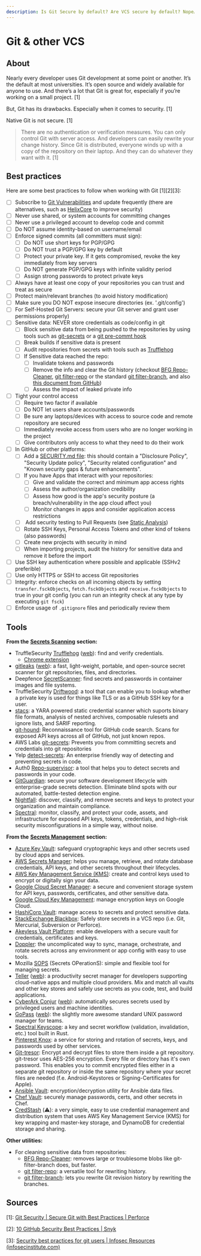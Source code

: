 ```yaml
---
description: Is Git Secure by default? Are VCS secure by default? Nope…
---
```


# Git & other VCS

## About

Nearly every developer uses Git development at some point or another. It’s the default at most universities. It’s open source and widely available for anyone to use. And there’s a lot that Git is great for, especially if you’re working on a small project. \[1]

But, Git has its drawbacks. Especially when it comes to security. \[1]

Native Git is not secure. \[1]

> There are no authentication or verification measures. You can only control Git with server access. And developers can easily rewrite your change history. Since Git is distributed, everyone winds up with a copy of the repository on their laptop. And they can do whatever they want with it. \[1]

## Best practices

Here are some best practices to follow when working with Git \[1]\[2]\[3]:

* [ ] Subscribe to [Git Vulnerabilities](https://www.cvedetails.com/vulnerability-list/vendor\_id-15815/product\_id-33590/Git-scm-GIT.html) and update frequently (there are alternatives, such as [HelixCore](https://www.perforce.com/products/helix-core) to improve security)
* [ ] Never use shared, or system accounts for committing changes
* [ ] Never use a privileged account to develop code and commit
* [ ] Do NOT assume identity-based on username/email
* [ ] Enforce signed commits (all committers must sign):
  * [ ] Do NOT use short keys for PGP/GPG
  * [ ] Do NOT trust a PGP/GPG key by default
  * [ ] Protect your private key. If it gets compromised, revoke the key immediately from key servers
  * [ ] Do NOT generate PGP/GPG keys with infinite validity period
  * [ ] Assign strong passwords to protect private keys
* [ ] Always have at least one copy of your repositories you can trust and treat as secure
* [ ] Protect main/relevant branches (to avoid history modification)
* [ ] Make sure you DO NOT expose insecure directories (ex. '.git/config')
* [ ] For Self-Hosted Git Servers: secure your Git server and grant user permissions properly)
* [ ] Sensitive data: NEVER store credentials as code/config in git
  * [ ] Block sensitive data from being pushed to the repositories by using tools such as [git-secrets](https://github.com/awslabs/git-secrets) or a [git pre-commt hook](https://githooks.com/)
  * [ ] Break builds if sensitive data is present
  * [ ] Audit repositories from secrets with tools such as [Trufflehog](https://github.com/trufflesecurity/truffleHog)
  * [ ] If Sensitive data reached the repo:
    * [ ] Invalidate tokens and passwords
    * [ ] Remove the info and clear the Git history (checkout [BFG Repo-Cleaner](https://rtyley.github.io/bfg-repo-cleaner/), [git filter-repo](https://github.com/newren/git-filter-repo) or the standard [git filter-branch](https://git-scm.com/docs/git-filter-branch), and also[ this document from GitHub](https://docs.github.com/en/authentication/keeping-your-account-and-data-secure/removing-sensitive-data-from-a-repository))
    * [ ] Assess the impact of leaked private info
* [ ] Tight your control access
  * [ ] Require two factor if available
  * [ ] Do NOT let users share accounts/passwords
  * [ ] Be sure any laptops/devices with access to source code and remote repository are secured
  * [ ] Immediately revoke access from users who are no longer working in the project
  * [ ] Give contributors only access to what they need to do their work
* [ ] In GitHub or other platforms:
  * [ ] Add a [SECURITY.md file](https://docs.github.com/en/code-security/getting-started/adding-a-security-policy-to-your-repository#about-security-policies): this should contain a "Disclosure Policy", "Security Update policy", "Security related configuration" and "Known security gaps & future enhancements".
  * [ ] If you have Apps that interact with your repositories:
    * [ ] Give and validate the correct and minimum app access rights
    * [ ] Assess the author/organization credibility
    * [ ] Assess how good is the app's security posture (a breach/vulnerability in the app cloud affect you)
    * [ ] Monitor changes in apps and consider application access restrictions
  * [ ] &#x20;Add security testing to Pull Requests (see [Static Analysis](../tools/static-analysis.md))
  * [ ] Rotate SSH Keys, Personal Access Tokens and other kind of tokens (also passwords)
  * [ ] Create new projects with security in mind
  * [ ] When importing projects, audit the history for sensitive data and remove it before the import
* [ ] Use SSH key authentication where possible and applicable (SSHv2 preferible)
* [ ] Use only HTTPS or SSH to access Git repositories
* [ ] Integrity: enforce checks on all incoming objects by setting `transfer.fsckObjects`, `fetch.fsckObjects` and `receive.fsckObjects` to true in your git config (you can run an integrity check at any type by executing `git fsck`)
* [ ] Enforce usage of `.gitignore` files and periodically review them

## Tools

**From the** [**Secrets Scanning**](../tools/secrets/secrets-scanning.md) **section:**

* TruffleSecurity [Trufflehog](https://github.com/trufflesecurity/trufflehog) ([web](https://trufflesecurity.com/trufflehog/)): find and verify credentials.
  * [Chrome extension](https://chrome.google.com/webstore/detail/trufflehog/bafhdnhjnlcdbjcdcnafhdcphhnfnhjc)
* [gitleaks](https://github.com/gitleaks/gitleaks) ([web](https://gitleaks.io/)): a fast, light-weight, portable, and open-source secret scanner for git repositories, files, and directories.
* Deepfence [SecretScanner](https://github.com/deepfence/SecretScanner): find secrets and passwords in container images and file systems.
* TruffleSecurity [Driftwood](https://github.com/trufflesecurity/driftwood): a tool that can enable you to lookup whether a private key is used for things like TLS or as a GitHub SSH key for a user.
* [stacs](https://github.com/stacscan/stacs): a YARA powered static credential scanner which suports binary file formats, analysis of nested archives, composable rulesets and ignore lists, and SARIF reporting.
* [git-hound](https://github.com/tillson/git-hound): Reconnaissance tool for GitHub code search. Scans for exposed API keys across all of GitHub, not just known repos.
* AWS Labs [git-secrets](https://github.com/awslabs/git-secrets): Prevents you from committing secrets and credentials into git repositories
* Yelp [detect-secrets](https://github.com/Yelp/detect-secrets): An enterprise friendly way of detecting and preventing secrets in code.
* Auth0 [Repo-supervisor](https://github.com/auth0/repo-supervisor): a tool that helps you to detect secrets and passwords in your code.
* [GitGuardian](https://www.gitguardian.com/v): secure your software development lifecycle with enterprise-grade secrets detection. Eliminate blind spots with our automated, battle-tested detection engine.
* [Nightfall](https://www.nightfall.ai/): discover, classify, and remove secrets and keys to protect your organization and maintain compliance.
* [Spectral](https://spectralops.io/): monitor, classify, and protect your code, assets, and infrastructure for exposed API keys, tokens, credentials, and high-risk security misconfigurations in a simple way, without noise.

**From the** [**Secrets Management**](../tools/secrets/secrets-management.md) **section:**

* [Azure Key Vault](https://azure.microsoft.com/en-us/products/key-vault/): safeguard cryptographic keys and other secrets used by cloud apps and services.
* [AWS Secrets Manager](https://aws.amazon.com/secrets-manager/): helps you manage, retrieve, and rotate database credentials, API keys, and other secrets throughout their lifecycles.
* [AWS Key Management Service (KMS)](https://aws.amazon.com/kms/): create and control keys used to encrypt or digitally sign your data.
* [Google Cloud Secret Manager](https://cloud.google.com/secret-manager): a secure and convenient storage system for API keys, passwords, certificates, and other sensitive data.
* [Google Cloud Key Management](https://cloud.google.com/security-key-management): manage encryption keys on Google Cloud.
* [HashiCorp Vault](https://www.hashicorp.com/products/vault): manage access to secrets and protect sensitive data.
* [StackExchange Blackbox](https://github.com/StackExchange/blackbox): Safely store secrets in a VCS repo (i.e. Git, Mercurial, Subversion or Perforce).
* [Akeyless Vault Platform](https://www.akeyless.io/secrets-management/secrets-store/): enable developers with a secure vault for credentials, certificates and keys.
* [Doppler](https://www.doppler.com/): the uncomplicated way to sync, manage, orchestrate, and rotate secrets across any environment or app config with easy to use tools.
* Mozilla [SOPS](https://github.com/mozilla/sops) (Secrets OPerationS): simple and flexible tool for managing secrets.
* [Teller](https://github.com/tellerops/teller) ([web](https://tlr.dev/)): a productivity secret manager for developers supporting cloud-native apps and multiple cloud providers. Mix and match all vaults and other key stores and safely use secrets as you code, test, and build applications.
* [CyberArk Conjur](https://github.com/cyberark/conjur) ([web](https://www.conjur.org/)): automatically secures secrets used by privileged users and machine identities.
* [GoPass](https://github.com/gopasspw/gopass) ([web](https://www.gopass.pw/)): the slightly more awesome standard UNIX password manager for teams.
* [Spectral Keyscope](https://github.com/SpectralOps/keyscope): a key and secret workflow (validation, invalidation, etc.) tool built in Rust.
* [Pinterest Knox](https://github.com/pinterest/knox): a service for storing and rotation of secrets, keys, and passwords used by other services.
* [Git-tresor](https://github.com/thebitrebels/git-tresor): Encrypt and decrypt files to store them inside a git repository. git-tresor uses AES-256 encryption. Every file or directory has it's own password. This enables you to commit encrypted files either in a separate git repository or inside the same repository where your secret files are needed (f.e. Android-Keystores or Signing-Certificates for Apple).
* [Ansible Vault](https://docs.ansible.com/ansible/latest/cli/ansible-vault.html): encryption/decryption utility for Ansible data files.
* [Chef Vault](https://github.com/chef/chef-vault): securely manage passwords, certs, and other secrets in Chef.
* [CredStash](https://github.com/fugue/credstash) (⚠️): a very simple, easy to use credential management and distribution system that uses AWS Key Management Service (KMS) for key wrapping and master-key storage, and DynamoDB for credential storage and sharing.

**Other utilities:**

* For cleaning sensitive data from repositories:
  * [BFG Repo-Cleaner](https://rtyley.github.io/bfg-repo-cleaner/): removes large or troublesome blobs like git-filter-branch does, but faster.
  * [git filter-repo](https://github.com/newren/git-filter-repo): a versatile tool for rewriting history.
  * [git filter-branch](https://git-scm.com/docs/git-filter-branch): lets you rewrite Git revision history by rewriting the branches.

## Sources

\[1]: [Git Security | Secure Git with Best Practices | Perforce](https://www.perforce.com/blog/vcs/git-secure)

\[2]: [10 GitHub Security Best Practices | Snyk](https://snyk.io/blog/ten-git-hub-security-best-practices/)

\[3]: [Security best practices for git users | Infosec Resources (infosecinstitute.com)](https://resources.infosecinstitute.com/topic/security-best-practices-for-git-users/)
